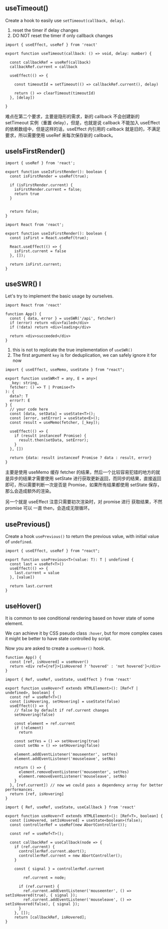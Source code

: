 ## useTimeout()

Create a hook to easily use `setTimeout(callback, delay)`.

1. reset the timer if delay changes
2. DO NOT reset the timer if only callback changes

```react
import { useEffect, useRef } from 'react'

export function useTimeout(callback: () => void, delay: number) {

  const callbackRef = useRef(callback)
  callbackRef.current = callback

  useEffect(() => {

    const timeoutId = setTimeout(() => callbackRef.current(), delay)

    return () => clearTimeout(timeoutId)
  }, [delay])

}
```

难点在第二个要求，主要是隐形的需求，新的 callback 不会创建新的 setTimeout 实例（重置 delay），但是，也就是说 callback 不能加入 useEffect 的依赖数组中，但是这样的话，useEffect 内引用的 callback 就是旧的，不满足要求，所以需要使用 useRef 来每次保存新的 callback。

## useIsFirstRender()

```react
import { useRef } from 'react';

export function useIsFirstRender(): boolean {
  const isFirstRender = useRef(true);

  if (isFirstRender.current) {
    isFirstRender.current = false;
    return true
  }
    

  return false;
}
```

```react
import React from 'react';

export function useIsFirstRender(): boolean {
  const isFirst = React.useRef(true);

  React.useEffect(() => {
    isFirst.current = false
  }, []);

  return isFirst.current;
} 
```

## useSWR() I

Let's try to implement the basic usage by ourselves.

```tsx
import React from 'react'

function App() {
  const { data, error } = useSWR('/api', fetcher)
  if (error) return <div>failed</div>
  if (!data) return <div>loading</div>

  return <div>succeeded</div>
}
```

1. this is not to replicate the true implementation of `useSWR()`
2. The first argument `key` is for deduplication, we can safely ignore it for now

```react
import { useEffect, useMemo, useState } from "react";

export function useSWR<T = any, E = any>(
  _key: string,
  fetcher: () => T | Promise<T>
): {
  data?: T
  error?: E
} {
  // your code here
  const [data, setData] = useState<T>();
  const [error, setError] = useState<E>();
  const result = useMemo(fetcher, [_key]);

  useEffect(() => {
    if (result instanceof Promise) {
      result.then(setData, setError);
    }
  }, [])

  return {data: result instanceof Promise ? data : result, error}
}
```

主要是使用 useMemo 缓存 fetcher 的结果，然后一个比较容易犯错的地方的就是异步的结果才需要使用 setState 进行获取更新返回，而同步的结果，直接返回即可，所以需要判断一次是否是 Promise，如果所有结果都使用 setState 保存，那么会造成额外的渲染。

另一个就是 useEffect 注意只需要初次渲染时，对 promise 进行 获取结果，不然 promise 可以 一直 then，会造成无限循环。

## usePrevious()

Create a hook `usePrevious()` to return the previous value, with initial value of `undefined`.

 ```react
 import { useEffect, useRef } from "react";
 
 export function usePrevious<T>(value: T): T | undefined {
   const last = useRef<T>()
   useEffect(() => {
     last.current = value
   }, [value])
 
   return last.current
 }
 ```

## useHover()

It is common to see conditional rendering based on hover state of some element.

We can achieve it by CSS pseudo class `:hover`, but for more complex cases it might be better to have state controlled by script.

Now you are asked to create a `useHover()` hook.

```tsx
function App() {
  const [ref, isHovered] = useHover()
  return <div ref={ref}>{isHovered ? 'hovered' : 'not hovered'}</div>
}
```

```react
import { Ref, useRef, useState, useEffect } from 'react'

export function useHover<T extends HTMLElement>(): [Ref<T | undefined>, boolean] {
  const ref = useRef<T>()
  const [isHovering, setHovering] = useState(false)
  useEffect(() => {
    // false by default if ref.current changes
    setHovering(false)

    const element = ref.current
    if (!element)
      return

    const setYes = () => setHovering(true)
    const setNo = () => setHovering(false)
  
    element.addEventListener('mouseenter', setYes)
    element.addEventListener('mouseleave', setNo)

    return () => {
      element.removeEventListener('mouseenter', setYes)
      element.removeEventListener('mouseleave', setNo)
    }
  }, [ref.current]) // now we could pass a dependency array for better performances.
  return [ref, isHovering]
}
```



```react
import { Ref, useRef, useState, useCallback } from 'react'

export function useHover<T extends HTMLElement>(): [Ref<T>, boolean] {
  const [isHovered, setIsHovered] = useState<boolean>(false);
  const controllerRef = useRef(new AbortController());

  const ref = useRef<T>();

  const callbackRef = useCallback(node => {
    if (ref.current) {
      controllerRef.current.abort();
      controllerRef.current = new AbortController();
    }

    const { signal } = controllerRef.current

        ref.current = node;

      if (ref.current) {
        ref.current.addEventListener('mouseenter', () => setIsHovered(true), { signal });
        ref.current.addEventListener('mouseleave', () => setIsHovered(false), { signal });
      }
    }, []);
    return [callbackRef, isHovered];
}
```

